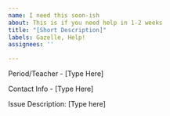 ```yaml
---
name: I need this soon-ish
about: This is if you need help in 1-2 weeks
title: "[Short Description]"
labels: Gazelle, Help!
assignees: ''

---
```


Period/Teacher - [Type Here]

Contact Info - [Type Here]

Issue Description:
[Type here]
